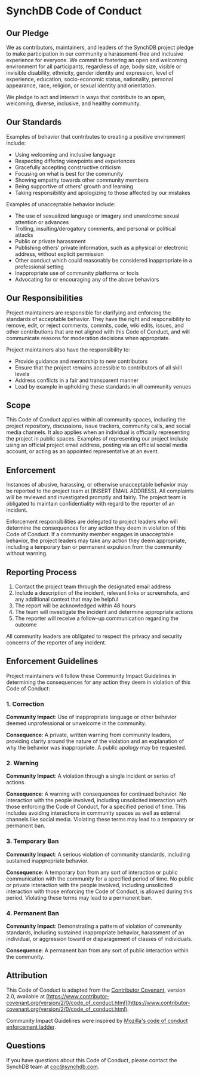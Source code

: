 # SynchDB Code of Conduct

## Our Pledge

We as contributors, maintainers, and leaders of the SynchDB project pledge to make participation in our community a harassment-free and inclusive experience for everyone. We commit to fostering an open and welcoming environment for all participants, regardless of age, body size, visible or invisible disability, ethnicity, gender identity and expression, level of experience, education, socio-economic status, nationality, personal appearance, race, religion, or sexual identity and orientation.

We pledge to act and interact in ways that contribute to an open, welcoming, diverse, inclusive, and healthy community.

## Our Standards

Examples of behavior that contributes to creating a positive environment include:

- Using welcoming and inclusive language
- Respecting differing viewpoints and experiences
- Gracefully accepting constructive criticism
- Focusing on what is best for the community
- Showing empathy towards other community members
- Being supportive of others' growth and learning
- Taking responsibility and apologizing to those affected by our mistakes

Examples of unacceptable behavior include:

- The use of sexualized language or imagery and unwelcome sexual attention or advances
- Trolling, insulting/derogatory comments, and personal or political attacks
- Public or private harassment
- Publishing others' private information, such as a physical or electronic address, without explicit permission
- Other conduct which could reasonably be considered inappropriate in a professional setting
- Inappropriate use of community platforms or tools
- Advocating for or encouraging any of the above behaviors

## Our Responsibilities

Project maintainers are responsible for clarifying and enforcing the standards of acceptable behavior. They have the right and responsibility to remove, edit, or reject comments, commits, code, wiki edits, issues, and other contributions that are not aligned with this Code of Conduct, and will communicate reasons for moderation decisions when appropriate.

Project maintainers also have the responsibility to:
- Provide guidance and mentorship to new contributors
- Ensure that the project remains accessible to contributors of all skill levels
- Address conflicts in a fair and transparent manner
- Lead by example in upholding these standards in all community venues

## Scope

This Code of Conduct applies within all community spaces, including the project repository, discussions, issue trackers, community calls, and social media channels. It also applies when an individual is officially representing the project in public spaces. Examples of representing our project include using an official project email address, posting via an official social media account, or acting as an appointed representative at an event.

## Enforcement

Instances of abusive, harassing, or otherwise unacceptable behavior may be reported to the project team at [INSERT EMAIL ADDRESS]. All complaints will be reviewed and investigated promptly and fairly. The project team is obligated to maintain confidentiality with regard to the reporter of an incident.

Enforcement responsibilities are delegated to project leaders who will determine the consequences for any action they deem in violation of this Code of Conduct. If a community member engages in unacceptable behavior, the project leaders may take any action they deem appropriate, including a temporary ban or permanent expulsion from the community without warning.

## Reporting Process

1. Contact the project team through the designated email address
2. Include a description of the incident, relevant links or screenshots, and any additional context that may be helpful
3. The report will be acknowledged within 48 hours
4. The team will investigate the incident and determine appropriate actions
5. The reporter will receive a follow-up communication regarding the outcome

All community leaders are obligated to respect the privacy and security concerns of the reporter of any incident.

## Enforcement Guidelines

Project maintainers will follow these Community Impact Guidelines in determining the consequences for any action they deem in violation of this Code of Conduct:

### 1. Correction

**Community Impact**: Use of inappropriate language or other behavior deemed unprofessional or unwelcome in the community.

**Consequence**: A private, written warning from community leaders, providing clarity around the nature of the violation and an explanation of why the behavior was inappropriate. A public apology may be requested.

### 2. Warning

**Community Impact**: A violation through a single incident or series of actions.

**Consequence**: A warning with consequences for continued behavior. No interaction with the people involved, including unsolicited interaction with those enforcing the Code of Conduct, for a specified period of time. This includes avoiding interactions in community spaces as well as external channels like social media. Violating these terms may lead to a temporary or permanent ban.

### 3. Temporary Ban

**Community Impact**: A serious violation of community standards, including sustained inappropriate behavior.

**Consequence**: A temporary ban from any sort of interaction or public communication with the community for a specified period of time. No public or private interaction with the people involved, including unsolicited interaction with those enforcing the Code of Conduct, is allowed during this period. Violating these terms may lead to a permanent ban.

### 4. Permanent Ban

**Community Impact**: Demonstrating a pattern of violation of community standards, including sustained inappropriate behavior, harassment of an individual, or aggression toward or disparagement of classes of individuals.

**Consequence**: A permanent ban from any sort of public interaction within the community.

## Attribution

This Code of Conduct is adapted from the [Contributor Covenant](https://www.contributor-covenant.org), version 2.0, available at [https://www.contributor-covenant.org/version/2/0/code_of_conduct.html](https://www.contributor-covenant.org/version/2/0/code_of_conduct.html).

Community Impact Guidelines were inspired by [Mozilla's code of conduct enforcement ladder](https://github.com/mozilla/diversity).

## Questions

If you have questions about this Code of Conduct, please contact the SynchDB team at coc@synchdb.com.
